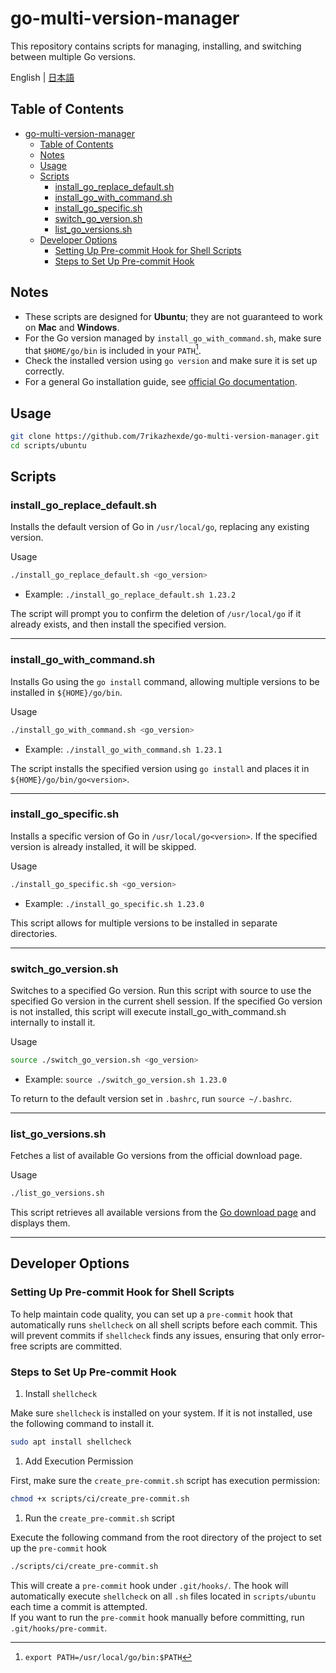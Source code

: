 # go-multi-version-manager

This repository contains scripts for managing, installing, and switching between multiple Go versions.

English | [日本語](README_ja.md)

## Table of Contents

- [go-multi-version-manager](#go-multi-version-manager)
  - [Table of Contents](#table-of-contents)
  - [Notes](#notes)
  - [Usage](#usage)
  - [Scripts](#scripts)
    - [install\_go\_replace\_default.sh](#install_go_replace_defaultsh)
    - [install\_go\_with\_command.sh](#install_go_with_commandsh)
    - [install\_go\_specific.sh](#install_go_specificsh)
    - [switch\_go\_version.sh](#switch_go_versionsh)
    - [list\_go\_versions.sh](#list_go_versionssh)
  - [Developer Options](#developer-options)
    - [Setting Up Pre-commit Hook for Shell Scripts](#setting-up-pre-commit-hook-for-shell-scripts)
    - [Steps to Set Up Pre-commit Hook](#steps-to-set-up-pre-commit-hook)

## Notes

- These scripts are designed for **Ubuntu**; they are not guaranteed to work on **Mac** and **Windows**.
- For the Go version managed by `install_go_with_command.sh`, make sure that `$HOME/go/bin` is included in your `PATH`[^1].
- Check the installed version using `go version` and make sure it is set up correctly.
- For a general Go installation guide, see [official Go documentation](https://go.dev/doc/install).

[^1]: `export PATH=/usr/local/go/bin:$PATH`

## Usage

```bash
git clone https://github.com/7rikazhexde/go-multi-version-manager.git
cd scripts/ubuntu
```

## Scripts

### install_go_replace_default.sh

Installs the default version of Go in `/usr/local/go`, replacing any existing version.

Usage

```bash
./install_go_replace_default.sh <go_version>
```

- Example: `./install_go_replace_default.sh 1.23.2`

The script will prompt you to confirm the deletion of `/usr/local/go` if it already exists, and then install the specified version.

---

### install_go_with_command.sh

Installs Go using the `go install` command, allowing multiple versions to be installed in `${HOME}/go/bin`.

Usage

```bash
./install_go_with_command.sh <go_version>
```

- Example: `./install_go_with_command.sh 1.23.1`

The script installs the specified version using `go install` and places it in `${HOME}/go/bin/go<version>`.

---

### install_go_specific.sh

Installs a specific version of Go in `/usr/local/go<version>`. If the specified version is already installed, it will be skipped.

Usage

```bash
./install_go_specific.sh <go_version>
```

- Example: `./install_go_specific.sh 1.23.0`

This script allows for multiple versions to be installed in separate directories.

---

### switch_go_version.sh

Switches to a specified Go version. Run this script with source to use the specified Go version in the current shell session. If the specified Go version is not installed, this script will execute install_go_with_command.sh internally to install it.

Usage

```bash
source ./switch_go_version.sh <go_version>
```

- Example: `source ./switch_go_version.sh 1.23.0`

To return to the default version set in `.bashrc`, run `source ~/.bashrc`.

---

### list_go_versions.sh

Fetches a list of available Go versions from the official download page.

Usage

```bash
./list_go_versions.sh
```

This script retrieves all available versions from the [Go download page](https://go.dev/dl/) and displays them.

---

## Developer Options

### Setting Up Pre-commit Hook for Shell Scripts

To help maintain code quality, you can set up a `pre-commit` hook that automatically runs `shellcheck` on all shell scripts before each commit. This will prevent commits if `shellcheck` finds any issues, ensuring that only error-free scripts are committed.

### Steps to Set Up Pre-commit Hook

1. Install `shellcheck`

  Make sure `shellcheck` is installed on your system. If it is not installed, use the following command to install it.

  ```bash
  sudo apt install shellcheck
  ```

1. Add Execution Permission

  First, make sure the `create_pre-commit.sh` script has execution permission:

  ```bash
  chmod +x scripts/ci/create_pre-commit.sh
  ```

1. Run the `create_pre-commit.sh` script

  Execute the following command from the root directory of the project to set up the `pre-commit` hook

  ```bash
  ./scripts/ci/create_pre-commit.sh
  ```

  This will create a `pre-commit` hook under `.git/hooks/`. The hook will automatically execute `shellcheck` on all `.sh` files located in `scripts/ubuntu` each time a commit is attempted.  
  If you want to run the `pre-commit` hook manually before committing, run `.git/hooks/pre-commit`.
